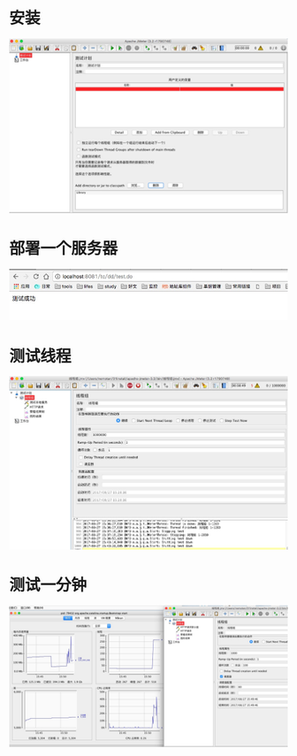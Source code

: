 # 安装
![](media/15038178799061.jpg)


# 部署一个服务器

![](media/15038188107051.jpg)

# 测试线程

![](media/15038198703870.jpg)


# 测试一分钟

![](media/15038203938863.jpg)


